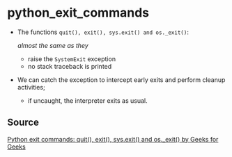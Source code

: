 # python_exit_commands

- The functions `quit(), exit(), sys.exit() and os._exit()`:
  
  _almost the same as they_

  - raise the `SystemExit` exception
  - no stack traceback is printed

- We can catch the exception to intercept early exits and perform cleanup activities;
  - if uncaught, the interpreter exits as usual.

## Source

[Python exit commands: quit(), exit(), sys.exit() and os._exit() by Geeks for Geeks](https://www.geeksforgeeks.org/python-exit-commands-quit-exit-sys-exit-and-os-_exit/)
